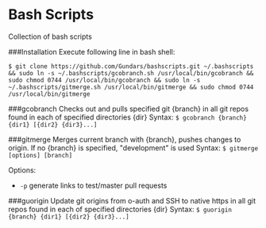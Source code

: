 Bash Scripts
===========
Collection of bash scripts

###Installation
Execute following line in bash shell:
```
$ git clone https://github.com/Gundars/bashscripts.git ~/.bashscripts && sudo ln -s ~/.bashscripts/gcobranch.sh /usr/local/bin/gcobranch && sudo chmod 0744 /usr/local/bin/gcobranch && sudo ln -s ~/.bashscripts/gitmerge.sh /usr/local/bin/gitmerge && sudo chmod 0744 /usr/local/bin/gitmerge
```

###gcobranch
Checks out and pulls specified git {branch} in all git repos found in each of specified directories {dir}
Syntax: `$ gcobranch {branch} {dir1} [{dir2} {dir3}...]`

###gitmerge
Merges current branch with {branch}, pushes changes to origin. If no {branch} is specified, "development" is used
Syntax: `$ gitmerge [options] [branch]`

Options:
- `-p`  generate links to test/master pull requests

###guorigin
Update git origins from o-auth and SSH to native https in all git repos found in each of specified directories {dir}
Syntax: `$ guorigin {branch} {dir1} [{dir2} {dir3}...]`

